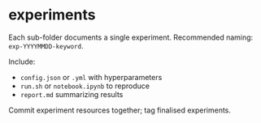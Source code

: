 # experiments

Each sub-folder documents a single experiment. Recommended naming: `exp-YYYYMMDD-keyword`.

Include:
- `config.json` or `.yml` with hyperparameters
- `run.sh` or `notebook.ipynb` to reproduce
- `report.md` summarizing results

Commit experiment resources together; tag finalised experiments.